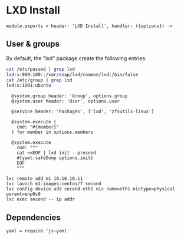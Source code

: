 
# LXD Install

    module.exports = header: 'LXD Install', handler: ({options}) ->

## User & groups

By default, the "lxd" package create the following entries:

```bash
cat /etc/passwd | grep lxd
lxd:x:999:100::/var/snap/lxd/common/lxd:/bin/false
cat /etc/group | grep lxd
lxd:x:1001:ubuntu
```

      @system.group header: 'Group', options.group
      @system.user header: 'User', options.user
      
      @service header: 'Packages', ['lxd', 'zfsutils-linux']
      
      @system.execute (
        cmd: "#{member}"
      ) for member in options.members
      
      @system.execute
        cmd: """
        cat <<EOF | lxd init --preseed
        #{yaml.safeDump options.init}
        EOF
        """

```
lxc remote add m1 10.10.10.11
lxc launch m1:images:centos/7 second
lxc config device add second eth1 nic name=eth1 nictype=physical parent=enp0s9
lxc exec second -- ip addr
```
        
## Dependencies

    yaml = require 'js-yaml'
